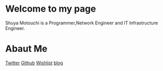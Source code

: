 # Welcome to my page
Shuya Motouchi is a Programmer,Network Engineer and IT Infrastructure Engineer.
# Abaut Me
[Twitter](https://twitter.com/nwiizo)
[Github](https://github.com/nwiizo)
[Wishlist](https://www.amazon.co.jp/registry/wishlist/1R5ZE9A1TGDZJ)
[blog](http://syu-m-5151.hatenablog.com/)
